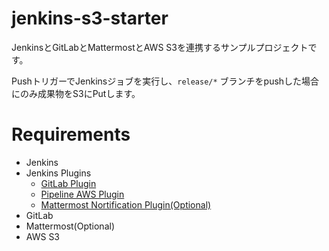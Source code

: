 # jenkins-s3-starter

JenkinsとGitLabとMattermostとAWS S3を連携するサンプルプロジェクトです。

PushトリガーでJenkinsジョブを実行し、`release/*` ブランチをpushした場合にのみ成果物をS3にPutします。

# Requirements

* Jenkins
* Jenkins Plugins
  * [GitLab Plugin](https://github.com/jenkinsci/gitlab-plugin)
  * [Pipeline AWS Plugin](https://github.com/jenkinsci/pipeline-aws-plugin)
  * [Mattermost Nortification Plugin(Optional)](https://github.com/jenkinsci/mattermost-plugin)
* GitLab
* Mattermost(Optional)
* AWS S3
